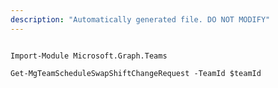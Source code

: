 ```yaml
---
description: "Automatically generated file. DO NOT MODIFY"
---
```


```powershellv2

Import-Module Microsoft.Graph.Teams

Get-MgTeamScheduleSwapShiftChangeRequest -TeamId $teamId

```